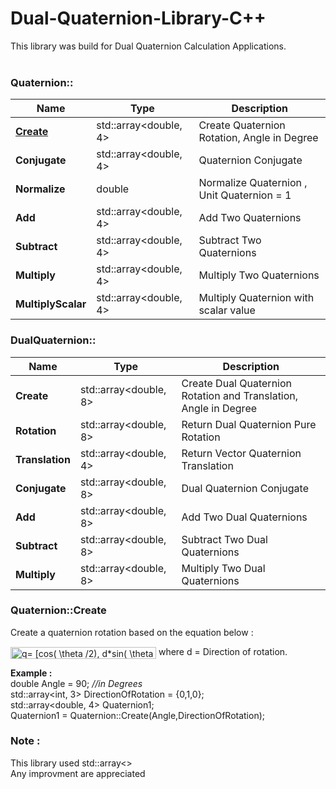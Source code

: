 # Dual-Quaternion-Library-C++

This library was build for Dual Quaternion Calculation Applications. <br><br>

### Quaternion::

| Name | Type | Description |
| --- | --- | --- |
| [**Create**](#quaternioncreate) | std::array<double, 4> | Create Quaternion Rotation, Angle in Degree |
| **Conjugate** | std::array<double, 4> | Quaternion Conjugate |
| **Normalize** | double | Normalize Quaternion , Unit Quaternion = 1 |
| **Add** | std::array<double, 4> | Add Two Quaternions |
| **Subtract** | std::array<double, 4> | Subtract Two Quaternions |
| **Multiply** | std::array<double, 4> | Multiply Two Quaternions |
| **MultiplyScalar** | std::array<double, 4> | Multiply Quaternion with scalar value |



### DualQuaternion::

| Name | Type | Description |
| --- | --- | --- |
| **Create** | std::array<double, 8> | Create Dual Quaternion Rotation and Translation, Angle in Degree |
| **Rotation** | std::array<double, 8> | Return Dual Quaternion Pure Rotation |
| **Translation** | std::array<double, 4> | Return Vector Quaternion Translation |
| **Conjugate** | std::array<double, 8> | Dual Quaternion Conjugate |
| **Add** | std::array<double, 8> | Add Two Dual Quaternions |
| **Subtract** | std::array<double, 8> | Subtract Two Dual Quaternions |
| **Multiply** | std::array<double, 8> | Multiply Two Dual Quaternions |


### Quaternion::Create
Create a quaternion rotation based on the equation below :

<img src="http://www.sciweavers.org/tex2img.php?eq=q%3D%20%5Bcos%28%20%5Ctheta%20%2F2%29%2C%20d%2Asin%28%20%5Ctheta%20%2F2%29%5D&bc=White&fc=Black&im=jpg&fs=12&ff=arev&edit=0" align="center" border="0" alt="q= [cos( \theta /2), d*sin( \theta /2)]" width="233" height="19" />
where d = Direction of rotation. <br>

**Example :**<br>
double Angle = 90; *//in Degrees*<br>
std::array<int, 3> DirectionOfRotation = {0,1,0};<br>
std::array<double, 4> Quaternion1; <br>
Quaternion1 = Quaternion::Create(Angle,DirectionOfRotation);

### Note : 
This library used std::array<> <br>
Any improvment are appreciated

